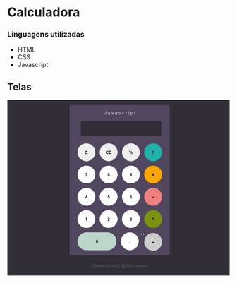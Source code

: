 # Calculadora 
### Linguagens utilizadas
- HTML
- CSS
- Javascript
## Telas

![img1](https://github.com/danrleyney2210/Calculadora_em_javascript/blob/main/imagens/img01.jpg)